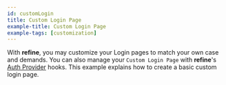 ```yaml
---
id: customLogin
title: Custom Login Page
example-title: Custom Login Page
example-tags: [customization]
---
```


With **refine**, you may customize your Login pages to match your own case and demands. You can also manage your `Custom Login Page` with **refine**'s [Auth Provider](/docs/api-reference/core/providers/auth-provider/) hooks. This example explains how to create a basic custom login page.

<CodeSandboxExample path="customization-login" />
